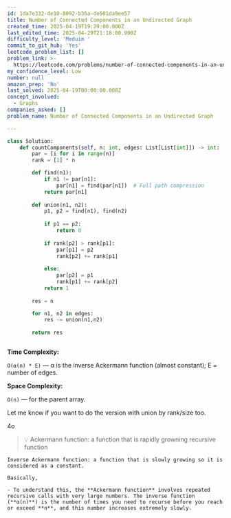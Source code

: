 ```yaml
---
id: 1da7e332-de10-8092-b36a-de501da9ee57
title: Number of Connected Components in an Undirected Graph
created_time: 2025-04-19T19:29:00.000Z
last_edited_time: 2025-04-29T21:18:00.000Z
difficulty_level: 'Meduim '
commit_to_git_hub: 'Yes'
leetcode_problem_list: []
problem_link: >-
  https://leetcode.com/problems/number-of-connected-components-in-an-undirected-graph/
my_confidence_level: Low
number: null
amazon_prep: 'No'
last_solved: 2025-04-19T00:00:00.000Z
concept_involved:
  - Graphs
companies_asked: []
problem_name: Number of Connected Components in an Undirected Graph

---
```


```python
class Solution:
    def countComponents(self, n: int, edges: List[List[int]]) -> int:
        par = [i for i in range(n)]
        rank = [1] * n 

        def find(n1): 
            if n1 != par[n1]:
                par[n1] = find(par[n1])  # Full path compression
            return par[n1]
        
        def union(n1, n2): 
            p1, p2 = find(n1), find(n2)
            
            if p1 == p2: 
                return 0 
            
            if rank[p2] > rank[p1]: 
                par[p1] = p2
                rank[p2] += rank[p1]
            
            else: 
                par[p2] = p1
                rank[p1] += rank[p2]
            return 1
        
        res = n

        for n1, n2 in edges: 
            res -= union(n1,n2)
        
        return res



```

**Time Complexity:**

`O(α(n) * E)` — α is the inverse Ackermann function (almost constant); E = number of edges.

**Space Complexity:**

`O(n)` — for the parent array.

Let me know if you want to do the version with union by rank/size too.

4o

> 💡 Ackermann function: a function that is rapidly growning recursive function

    Inverse Ackermann function: a function that is slowly growing so it is considered as a constant. 

    Basically, 

    - To understand this, the **Ackermann function** involves repeated recursive calls with very large numbers. The inverse function (**α(n)**) is the number of times you need to recurse before you reach or exceed **n**, and this number increases extremely slowly.
